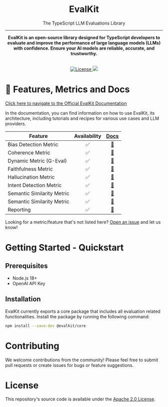 <h1 align="center">
EvalKit
</h1>
<p align="center">The TypeScript LLM Evaluations Library</p>
<hr />

<p align="center">
  <strong>
    EvalKit is an open-source library designed for TypeScript developers to evaluate and improve the performance of large language models (LLMs) with confidence. Ensure your AI models are reliable, accurate, and trustworthy.
  </strong><br/><br/>
</p>

<p align="center">
<a href="https://opensource.org/licenses/Apache-2.0">
  <img src="https://img.shields.io/badge/License-Apache%202.0-blue.svg" alt="License">
</a>
<a href="https://www.npmjs.com/package/@evalkit/core" target="_blank">
  <img src="https://img.shields.io/badge/npm-@evalkit/core-green">
</a>
</p>


# 🚀 Features, Metrics and Docs

[Click here to navigate to the Official EvalKit Documentation](https://docs.evalkit.ai/)

In the documentation, you can find information on how to use EvalKit, its architecture, including tutorials and recipes for various use cases and LLM providers.

<table>
  <thead>
    <tr>
      <th>Feature</th>
      <th>Availability</th>
      <th>
        <a href="https://docs.evalkit.ai">Docs</a>
      </th>
    </tr>
  </thead>
  <tbody>
    <tr>
      <td>Bias Detection Metric</td>
      <td align="center">✅</td>
      <td align="center">
        <a href="https://docs.evalkit.ai/evaluations/metrics/bias-detection">🔗</a>
      </td>
    </tr>
    <tr>
      <td>Coherence Metric</td>
      <td align="center">✅</td>
      <td align="center">
        <a href="https://docs.evalkit.ai/evaluations/metrics/coherence">🔗</a>
      </td>
    </tr>
    <tr>
      <td>Dynamic Metric (G-Eval)</td>
      <td align="center">✅</td>
      <td align="center">
        <a href="https://docs.evalkit.ai/evaluations/metrics/dynamic">🔗</a>
      </td>
    </tr>
    <tr>
      <td>Faithfulness Metric</td>
      <td align="center">✅</td>
      <td align="center">
        <a href="https://docs.evalkit.ai/evaluations/metrics/faithfulness">🔗</a>
      </td>
    </tr>
    <tr>
      <td>Hallucination Metric</td>
      <td align="center">✅</td>
      <td align="center">
        <a href="https://docs.evalkit.ai/evaluations/metrics/hallucination">🔗</a>
      </td>
    </tr>
    <tr>
      <td>Intent Detection Metric</td>
      <td align="center">✅</td>
      <td align="center">
        <a href="https://docs.evalkit.ai/evaluations/metrics/intent-detection">🔗</a>
      </td>
    </tr>
    <tr>
      <td>Semantic Similarity Metric</td>
      <td align="center">✅</td>
      <td align="center">
        <a href="https://docs.evalkit.ai/evaluations/metrics/relevancy">🔗</a>
      </td>
    </tr>
    <tr>
      <td>Semantic Similarity Metric</td>
      <td align="center">✅</td>
      <td align="center">
        <a href="https://docs.evalkit.ai/evaluations/metrics/semantic-similarity">🔗</a>
      </td>
    </tr>
    <tr>
      <td>Reporting</td>
      <td align="center">✅</td>
      <td align="center">
        <a href="https://docs.evalkit.ai/evaluations/reporting">🔗</a>
      </td>
    </tr>
  </tbody>
</table>

Looking for a metric/feature that's not listed here? [Open an issue](https://github.com/evalkit/evalkit/issues/new) and let us know!

# Getting Started - Quickstart

## Prerequisites

- Node.js 18+
- OpenAI API Key

## Installation

EvalKit currently exports a core package that includes all evaluation related functionalities. Install the package by running the following command:

```bash
npm install --save-dev @evalkit/core
```

# Contributing

We welcome contributions from the community! Please feel free to submit pull requests or create issues for bugs or feature suggestions.

# License

This repository's source code is available under the [Apache 2.0 License](LICENSE).
